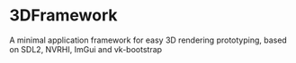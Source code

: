 # 3DFramework
A minimal application framework for easy 3D rendering prototyping, based on SDL2, NVRHI, ImGui and vk-bootstrap
